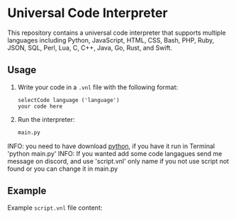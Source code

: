# Universal Code Interpreter

This repository contains a universal code interpreter that supports multiple languages including Python, JavaScript, HTML, CSS, Bash, PHP, Ruby, JSON, SQL, Perl, Lua, C, C++, Java, Go, Rust, and Swift.

## Usage

1. Write your code in a `.vnl` file with the following format:

    ```
    selectCode language ('language')
    your code here
    ```

2. Run the interpreter:

    ```sh
    main.py
    ```

INFO: you need to have download [python](https://www.python.org/downloads/), if you have it run in Terminal 'python main.py'
INFO: If you wanted add some code langagues send me message on discord, and use 'script.vnl' only name if you not use script not found or you can change it in main.py

## Example

Example `script.vnl` file content:



